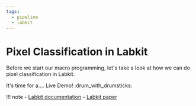 ```yaml
---
tags:
  - pipeline
  - labkit
---
```

# Pixel Classification in Labkit

Before we start our macro programming, let's take a look at how we can do pixel
classification in Labkit.

It's time for a.... Live Demo! :drum_with_drumsticks:

!!! note
    - [Labkit documentation](https://imagej.net/plugins/labkit/)
    - [Labkit paper](https://www.frontiersin.org/articles/10.3389/fcomp.2022.777728/full)
